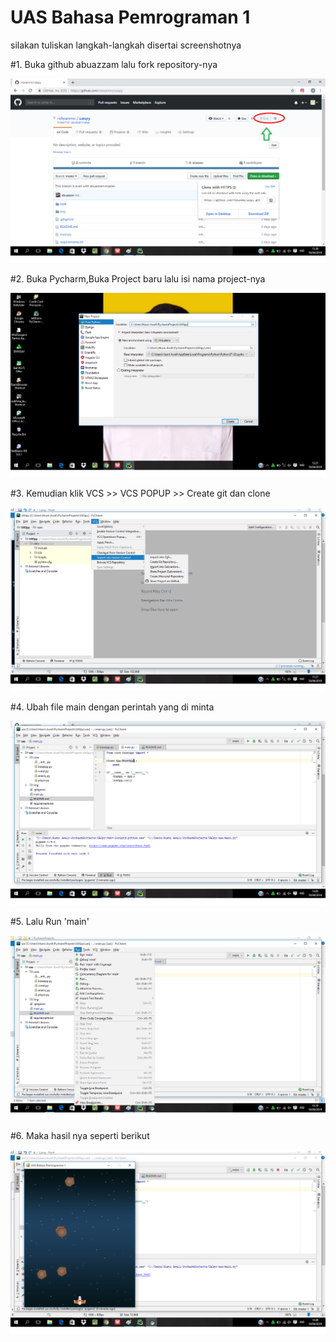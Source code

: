 # UAS Bahasa Pemrograman 1

silakan tuliskan langkah-langkah disertai screenshotnya

#1. Buka github abuazzam lalu fork repository-nya

![alt text](0.png) 

#2. Buka Pycharm,Buka Project baru lalu isi nama project-nya

![alt text](1.png)

#3. Kemudian klik VCS >> VCS POPUP >> Create git dan clone

![alt text](2.png)

#4. Ubah file main dengan perintah yang di minta

![alt text](3.png)

#5. Lalu Run 'main'

![alt text](5.png)

#6. Maka hasil nya seperti berikut

![alt text](4.png)